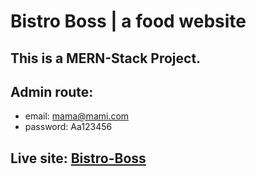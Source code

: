 # Bistro Boss | a food website

## This is  a MERN-Stack Project.

## Admin route:
- email: mama@mami.com
- password: Aa123456

## Live site: [Bistro-Boss](https://bistro-boss-5b37f.web.app/) 